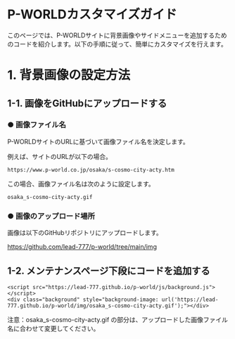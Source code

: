 # P-WORLDカスタマイズガイド
このページでは、P-WORLDサイトに背景画像やサイドメニューを追加するためのコードを紹介します。以下の手順に従って、簡単にカスタマイズを行えます。

# 1. 背景画像の設定方法
## 1-1. 画像をGitHubにアップロードする
### ● 画像ファイル名
P-WORLDサイトのURLに基づいて画像ファイル名を決定します。

例えば、サイトのURLが以下の場合。
```
https://www.p-world.co.jp/osaka/s-cosmo-city-acty.htm
```
この場合、画像ファイル名は次のように設定します。
```
osaka_s-cosmo-city-acty.gif
```
### ● 画像のアップロード場所
画像は以下のGitHubリポジトリにアップロードします。

https://github.com/lead-777/p-world/tree/main/img


## 1-2. メンテナンスページ下段にコードを追加する
```
<script src="https://lead-777.github.io/p-world/js/background.js"></script>
<div class="background" style="background-image: url('https://lead-777.github.io/p-world/img/osaka_s-cosmo-city-acty.gif');"></div>
```
注意：osaka_s-cosmo-city-acty.gif の部分は、アップロードした画像ファイル名に合わせて変更してください。
